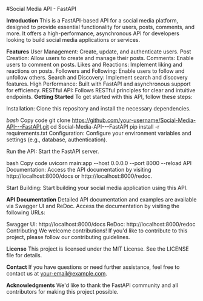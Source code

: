 #Social Media API - FastAPI

**Introduction**
This is a FastAPI-based API for a social media platform, designed to provide essential functionality for users, posts, comments, and more. It offers a high-performance, asynchronous API for developers looking to build social media applications or services.

**Features**
User Management: Create, update, and authenticate users.
Post Creation: Allow users to create and manage their posts.
Comments: Enable users to comment on posts.
Likes and Reactions: Implement liking and reactions on posts.
Followers and Following: Enable users to follow and unfollow others.
Search and Discovery: Implement search and discovery features.
High Performance: Built with FastAPI and asynchronous support for efficiency.
RESTful API: Follows RESTful principles for clear and intuitive endpoints.
**Getting Started**
To get started with this API, follow these steps:

Installation: Clone this repository and install the necessary dependencies.

*bash*
Copy code
git clone https://github.com/your-username/Social-Media-API---FastAPI.git
cd Social-Media-API---FastAPI
pip install -r requirements.txt
Configuration: Configure your environment variables and settings (e.g., database, authentication).

Run the API: Start the FastAPI server.

bash
Copy code
uvicorn main:app --host 0.0.0.0 --port 8000 --reload
API Documentation: Access the API documentation by visiting http://localhost:8000/docs or http://localhost:8000/redoc.

Start Building: Start building your social media application using this API.

****API Documentation****
Detailed API documentation and examples are available via Swagger UI and ReDoc. Access the documentation by visiting the following URLs:

Swagger UI: http://localhost:8000/docs
ReDoc: http://localhost:8000/redoc
Contributing
We welcome contributions! If you'd like to contribute to this project, please follow our contributing guidelines.

**License**
This project is licensed under the MIT License. See the LICENSE file for details.

**Contact**
If you have questions or need further assistance, feel free to contact us at your-email@example.com.

**Acknowledgments**
We'd like to thank the FastAPI community and all contributors for making this project possible.
